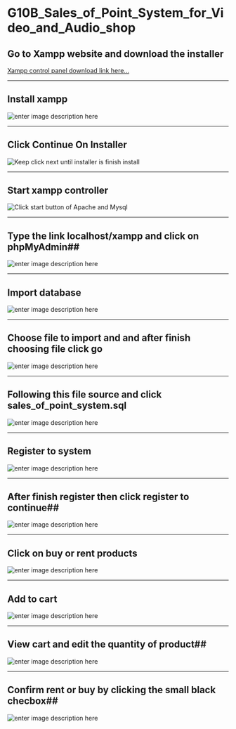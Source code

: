 G10B_Sales_of_Point_System_for_Video_and_Audio_shop
=======
## Go to Xampp website and download the installer ##
[Xampp control panel download link here...](https://www.apachefriends.org/download.html)


----------


## Install xampp ##
![enter image description here](https://lh3.googleusercontent.com/zD8RQhn_yNvu9cQx1oQvCcaaSx7DgBfx6H_IDPFVRnOnX3kQd1YlqwQNo1btaUEl2Ns=s0 "installer.JPG")


----------


## Click Continue On Installer ##
![Keep click next until installer is finish install](https://lh3.googleusercontent.com/m8Zal9YlwzJcbOO3zOZufo4l97NhqLEpu-G7hSV3rn3SGVmuuNuexbpuDnAtga1KF_E=s0 "installer2.JPG")


----------

## Start xampp controller ##
![Click start button of Apache and Mysql](https://github.com/blu94/G10B_Sales_of_Point_System_for_Video_and_Audio_shop/blob/master/readmeimage/xampp%20controller.PNG)


----------


## Type the link localhost/xampp and click on phpMyAdmin##
![enter image description here](https://lh3.googleusercontent.com/-eAzrGn0-FAE/VrzgSC1iczI/AAAAAAAAAD4/ZqbqAHNXCVQ/s0/phpmyadmin.JPG "phpmyadmin.JPG")


----------


## Import database ##
![enter image description here](https://lh3.googleusercontent.com/E7iCJM9MKgKAI7Fpua_sB4-EwA7Pu_zTWidsV2i7fc33m6fwMiJId5tYwnRH3vXGp_g=s0 "import.JPG")


----------


## Choose file to import and and after finish choosing file click go ##
![enter image description here](https://lh3.googleusercontent.com/K2vMJAfzN97tQ-a0p9VSdefXZiVpES8G-WxgNH8SJMuBUXWwCtqmx5Wxfe1ulb-xzbw=s0 "import2.JPG")


----------


## Following this file source and click sales_of_point_system.sql ##
![enter image description here](https://lh3.googleusercontent.com/QXLfZb36bsttuK_jcoKMdzfk4Ct7v4j-idcop7MCqVJolpl0xUBvwevGCj05eddzgDM=s0 "import3.JPG")


----------


## Register to system ##
![enter image description here](https://lh3.googleusercontent.com/VKUXFV-Q14uH3wyJeFWmwmQGG4VnIO5Kdh-gdKekMWl_i1a4lP6L9pn_L9qiSYi7jgk=s0 "register.JPG")


----------


## After finish register then click register to continue##
![enter image description here](https://lh3.googleusercontent.com/eoRLUwINDaW5ORGlH0xhIPPM6uf4zN3zBA9KuPe-2ZJ2U4CBi9m5_w_aMweFzT35KC4=s0 "clickregister.JPG")


----------


## Click on buy or rent products ##
![enter image description here](https://lh3.googleusercontent.com/JzoJcpfHP-LEdgsM4HLgHEvW996Y7tyY_IjwyfMvB_-1EOVbfMSqo1M5qkrjmP2nFzY=s0 "products.JPG")


----------


## Add to cart ##
![enter image description here](https://lh3.googleusercontent.com/pyu8uiy966OcYAmijZqftnivIQa-mfc7wOANjskZLXkkdaHcDW001Fp6W9Rz5CUX_P4=s0 "addtocart.JPG")


----------


## View cart and edit the quantity of product##
![enter image description here](https://lh3.googleusercontent.com/R896HZ0Xlo5nBn081PkEw4T0RYUDSHTtNqwL_6bkmGnZDzIttygEH8-XTxj6tqtHtlg=s0 "viewcart.JPG")


----------


## Confirm rent or buy by clicking the small black checbox##
![enter image description here](https://lh3.googleusercontent.com/eVfmN5vF9aFaAD2YiI7OcCUWO_aBcfpt8Xey-rWP37-OIU5v2HRlE6V3-t6yE0hKY1s=s0 "rent_or_buy.jpg")
